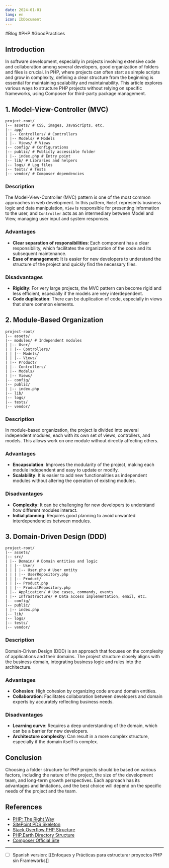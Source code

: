 ```yaml
---
date: 2024-01-01
lang: en
icon: IbDocument
---
```


#Blog #PHP #GoodPractices
## Introduction

In software development, especially in projects involving extensive code and collaboration among several developers, good organization of folders and files is crucial. In PHP, where projects can often start as simple scripts and grow in complexity, defining a clear structure from the beginning is essential for maintaining scalability and maintainability. This article explores various ways to structure PHP projects without relying on specific frameworks, using Composer for third-party package management.

## 1. Model-View-Controller (MVC)

```
project-root/
|-- assets/ # CSS, images, JavaScripts, etc.
|-- app/
| |-- Controllers/ # Controllers
| |-- Models/ # Models
| |-- Views/ # Views
|-- config/ # Configurations
|-- public/ # Publicly accessible folder
| |-- index.php # Entry point
|-- lib/ # Libraries and helpers
|-- logs/ # Log files
|-- tests/ # Tests
|-- vendor/ # Composer dependencies
```
### Description
The Model-View-Controller (MVC) pattern is one of the most common approaches in web development. In this pattern, `Model` represents business logic and data manipulation, `View` is responsible for presenting information to the user, and `Controller` acts as an intermediary between Model and View, managing user input and system responses.

### Advantages
- **Clear separation of responsibilities**: Each component has a clear responsibility, which facilitates the organization of the code and its subsequent maintenance.
- **Ease of management**: It is easier for new developers to understand the structure of the project and quickly find the necessary files.

### Disadvantages
- **Rigidity**: For very large projects, the MVC pattern can become rigid and less efficient, especially if the models are very interdependent.
- **Code duplication**: There can be duplication of code, especially in views that share common elements.

## 2. Module-Based Organization

```
project-root/
|-- assets/
|-- modules/ # Independent modules
| |-- User/
| | |-- Controllers/
| | |-- Models/
| | |-- Views/
| |-- Product/
| |-- Controllers/
| |-- Models/
| |-- Views/
|-- config/
|-- public/
| |-- index.php
|-- lib/
|-- logs/
|-- tests/
|-- vendor/
```
### Description
In module-based organization, the project is divided into several independent modules, each with its own set of views, controllers, and models. This allows work on one module without directly affecting others.

### Advantages
- **Encapsulation**: Improves the modularity of the project, making each module independent and easy to update or modify.
- **Scalability**: It is easier to add new functionalities as independent modules without altering the operation of existing modules.

### Disadvantages
- **Complexity**: It can be challenging for new developers to understand how different modules interact.
- **Initial planning**: Requires good planning to avoid unwanted interdependencies between modules.

## 3. Domain-Driven Design (DDD)

```
project-root/
|-- assets/
|-- src/
| |-- Domain/ # Domain entities and logic
| | |-- User/
| | | |-- User.php # User entity
| | | |-- UserRepository.php
| | |-- Product/
| | |-- Product.php
| | |-- ProductRepository.php
| |-- Application/ # Use cases, commands, events
| |-- Infrastructure/ # Data access implementation, email, etc.
|-- config/
|-- public/
| |-- index.php
|-- lib/
|-- logs/
|-- tests/
|-- vendor/
```
### Description
Domain-Driven Design (DDD) is an approach that focuses on the complexity of applications and their domains. The project structure closely aligns with the business domain, integrating business logic and rules into the architecture.

### Advantages
- **Cohesion**: High cohesion by organizing code around domain entities.
- **Collaboration**: Facilitates collaboration between developers and domain experts by accurately reflecting business needs.

### Disadvantages
- **Learning curve**: Requires a deep understanding of the domain, which can be a barrier for new developers.
- **Architecture complexity**: Can result in a more complex structure, especially if the domain itself is complex.

## Conclusion

Choosing a folder structure for PHP projects should be based on various factors, including the nature of the project, the size of the development team, and long-term growth perspectives. Each approach has its advantages and limitations, and the best choice will depend on the specific needs of the project and the team.
## References

- [PHP: The Right Way](https://phptherightway.com/)
- [SitePoint PDS Skeleton](https://www.sitepoint.com/pds-skeleton-2017/)
- [Stack Overflow PHP Structure](https://stackoverflow.com/questions/11939226/php-directory-structure-best-practices)
- [PHP.Earth Directory Structure](https://docs.php.earth/docs/php/structure.html)
- [Composer Official Site](https://getcomposer.org/)

---
- [ ] Spanish version: [[Enfoques y Prácticas para estructurar proyectos PHP sin Frameworks]]
